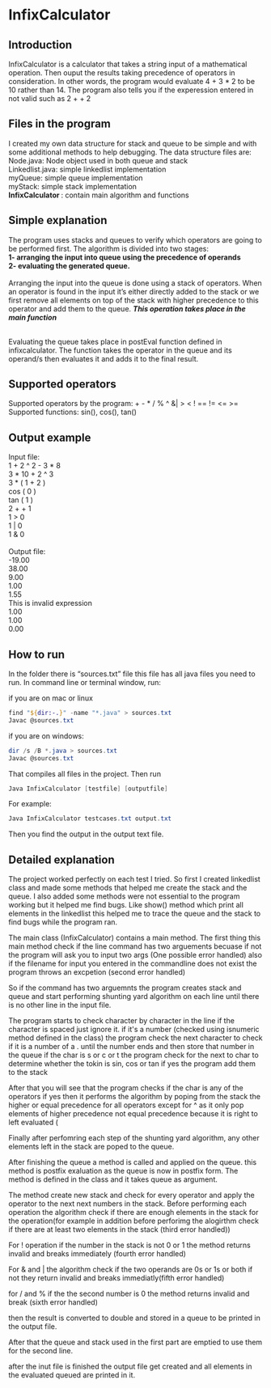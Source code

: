 # InfixCalculator

<h2> Introduction </h2>

InfixCalculator is a calculator that takes a string input of a mathematical operation. Then ouput the results taking precedence of operators in consideration. In other words, the program would evaluate 4 + 3 * 2 to be 10 rather than 14. The program also tells you if the experession entered in not valid such as 2 + + 2
<br>
<h2>Files in the program</h2>
I created my own data structure for stack and queue to be simple and with some additional methods to help debugging. The data structure files are:<br>
Node.java: Node object used in both queue and stack<br>
Linkedlist.java: simple linkedlist implementation<br>
myQueue: simple queue implementation <br>
myStack: simple stack implementation <br>
<strong>InfixCalculator </strong>: contain main algorithm and functions <br>
<h2>Simple explanation </h2>

The program uses stacks and queues to verify which operators are going to be performed first. The algorithm is divided into two stages: <br>
<strong>1- arranging the input into queue using the precedence of operands<br>
  2- evaluating the generated queue.</strong>
  <br><br>
 Arranging the input into the queue is done using a stack of  operators. When an operator is found in the input it’s either directly added to the stack or we first remove all elements on top of the stack with higher precedence to this operator and add them to the queue. <i><strong>This operation takes place in the main function</i></strong>

<br>
Evaluating the queue takes place in postEval function defined in infixcalculator. The function takes the operator in the queue and its operand/s then evaluates it and adds it to the final result. <br>

<h2>Supported operators</h2>
Supported operators by the program: + - * / % ^ &| > < ! == != <= >= <br>
Supported functions: sin(), cos(), tan() <br>

<h2>Output example</h2>
Input file: <br>
1 + 2 ^ 2 - 3 * 8 <br>
3 * 10 + 2 ^ 3 <br>
3 * ( 1 + 2 ) <br>
cos ( 0 ) <br>
tan ( 1 ) <br>
2 + + 1 <br>
1 > 0 <br>
1 | 0 <br> 
1 & 0 <br>
<br>
Output file: <br>
-19.00 <br>
38.00 <br>
9.00 <br>
1.00 <br>
1.55 <br>
This is invalid expression <br>
1.00 <br> 
1.00 <br>
0.00 <br>



<h2>How to run </h2>
In the folder there is “sources.txt” file this file has all java files you need to run.
In command line or terminal window, run:<br>

if you are on mac or linux 
```powershell
find "${dir:-.}" -name "*.java" > sources.txt
Javac @sources.txt
```

if you are on windows: <br>
```powershell
dir /s /B *.java > sources.txt
Javac @sources.txt
```

That compiles all files in the project.
Then run
```powershell
Java InfixCalculator [testfile] [outputfile]
```
For example: 
```powershell
Java InfixCalculator testcases.txt output.txt
```
Then you find the output in the output text file.

<h2>Detailed explanation</h2>

The project worked perfectly on each test I tried.
So first I created linkedlist class and made some methods that helped me create the stack and the queue. I also added some methods
were not essential to the program working but it helped me find bugs. Like show() method which print all elements in the linkedlist 
this helped me to trace the queue and the stack to find bugs while the program ran. 

The main class (InfixCalculator) contains a main method. The first thing this main method check if the line command has
two arguements becuase if not the program will ask you to input two args (One possible error handled)
also if the filename for input you entered in the commandline does not exist the program throws an excpetion (second error handled)

So if the command has two arguemnts the program creates stack and queue and start performing shunting yard algorithm on each line until 
there is no other line in the input file.

The program starts to check character by character in the line
if the character is spaced just ignore it. if it's a number (checked using isnumeric method defined in the class) the program check the next character to check if it is a number of a . until
the number ends and then store that number in the queue
if the char is s or c or t the program check for the next to char to determine whether the tokin is sin, cos or tan if yes the program add
them to the stack

After that you will see that the program checks if the char is any of the operators if yes then it performs the algorithm by poping from the stack the higher or equal
precedence for all operators except for ^ as it only pop elements of higher precedence not equal precedence because
it is right to left evaluated (

Finally after perfomring each step of the shunting yard algorithm, any other elements left in the stack are poped to the queue. 

After finishing the queue a method is called and applied on the queue. this method is postfix exaluation as the queue is now in postfix
form. The method is defined in the class and it takes queue as argument. 

The method create new stack and check for every operator and apply the operator to the next next numbers in the stack. Before performing
each operation the algorithm check if there are enough elements in the stack for the operation(for example in addition before perforimg
the alogirthm check if there are at least two elements in the stack (third error handled))

For ! operation if the number in the stack is not 0 or 1 the method returns invalid and breaks immediately (fourth error handled)


For  & and | the algorithm check if the two operands are 0s or 1s or both if not they return invalid and breaks immediatly(fifth error handled)

for / and % if the the second number is 0 the method returns invalid and break (sixth error handled)

then the result is converted to double and stored in a queue to be printed in the output file.

After that the queue and stack used in the first part are emptied to use them for the second line.

after the inut file is finished the output file get created and all elements in the evaluated queued are printed in it.
